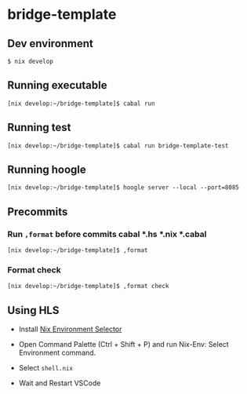 # bridge-template

## Dev environment

```
$ nix develop
```

## Running executable

```
[nix develop:~/bridge-template]$ cabal run
```

## Running test
```
[nix develop:~/bridge-template]$ cabal run bridge-template-test
```

## Running hoogle

```
[nix develop:~/bridge-template]$ hoogle server --local --port=8085
```

## Precommits

### Run `,format` before commits cabal *.hs *.nix *.cabal

```
[nix develop:~/bridge-template]$ ,format 
```

### Format check
```
[nix develop:~/bridge-template]$ ,format check
```

## Using HLS

- Install [Nix Environment Selector](https://marketplace.visualstudio.com/items?itemName=arrterian.nix-env-selector)

- Open Command Palette (Ctrl + Shift + P) and run Nix-Env: Select Environment command.

- Select `shell.nix`
- Wait and Restart VSCode